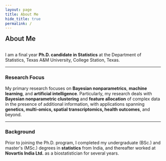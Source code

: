 ```yaml
---
layout: page
title: About Me
hide_title: true
permalink: /
---
```


<span style="font-size:1.5em; font-weight:600;">About Me</span>
<br><br>

I am a final year **Ph.D. candidate in Statistics** at the Department of Statistics, Texas A&M University, College Station, Texas. 

---

### Research Focus
My primary research focuses on **Bayesian nonparametrics**, **machine learning**, and **artificial intelligence**. Particularly, my research deals with **Bayesian nonparametric clustering** and **feature allocation** of complex data in the presence of additional information, with applications spanning **genetics, multi-omics, spatial transcriptomics, health outcomes**, and beyond.

---

### Background
Prior to joining the Ph.D. program, I completed my undergraduate (BSc.) and master's (MSc.) degrees in **statistics** from India, and thereafter worked at **Novartis India Ltd.** as a biostatistician for several years.
